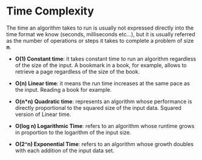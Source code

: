 # Time Complexity

The time an algorithm takes to run is usually not expressed directly into the time format we know (seconds, milliseconds etc...), but it is usually referred as the number of operations or steps it takes to complete a problem of size <b>n</b>.

- <b>O(1) Constant time</b>: it takes constant time to run an algorithm regardless of the size of the input. A bookmark in a book, for example, allows to retrieve a page regardless of the size of the book.

- <b>O(n) Linear time</b>: it means the run time increases at the same pace as the input. Reading a book for example.

- <b>O(n\*n) Quadratic time</b>: represents an algorithm whose performance is directly proportional to the squared size of the input data. Squared version of Linear time.

- <b>O(log n) Logarithmic Time</b>: refers to an algorithm whose runtime grows in proportion to the logarithm of the input size.

- <b>O(2^n) Exponential Time</b>: refers to an algorithm whose growth doubles with each addition of the input data set.
